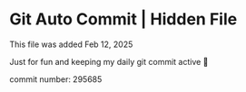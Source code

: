 # Git Auto Commit | Hidden File

This file was added Feb 12, 2025

Just for fun and keeping my daily git commit active 🤪

commit number: 295685
